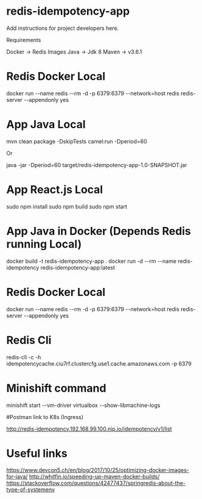 #  redis-idempotency-app

Add instructions for project developers here.

Requirements

Docker  -> Redis Images
Java    -> Jdk 8
Maven   -> v3.6.1


# Redis Docker Local

docker run --name redis --rm -d -p 6379:6379 --network=host redis redis-server --appendonly yes


# App Java Local

mvn clean package -DskipTests camel:run -Dperiod=60

Or

java -jar -Dperiod=60 target/redis-idempotency-app-1.0-SNAPSHOT.jar


# App React.js Local

sudo npm install
sudo npm build
sudo npm start

# App Java in Docker (Depends Redis running Local)

docker build -t redis-idempotency-app .
docker run -d --rm --name redis-idempotency redis-idempotency-app:latest


# Redis Docker Local

docker run --name redis --rm -d -p 6379:6379 --network=host redis redis-server --appendonly yes

# Redis Cli
redis-cli -c -h idempotencycache.ciu7rf.clustercfg.use1.cache.amazonaws.com -p 6379


# Minishift command
minishift start --vm-driver virtualbox --show-libmachine-logs

#Postman link to K8s (Ingress)

http://redis-idempotency.192.168.99.100.nip.io/idempotency/v1/list

# Useful links
https://www.devcon5.ch/en/blog/2017/10/25/optimizing-docker-images-for-java/
http://whitfin.io/speeding-up-maven-docker-builds/
https://stackoverflow.com/questions/42477437/springredis-about-the-type-of-systemenv